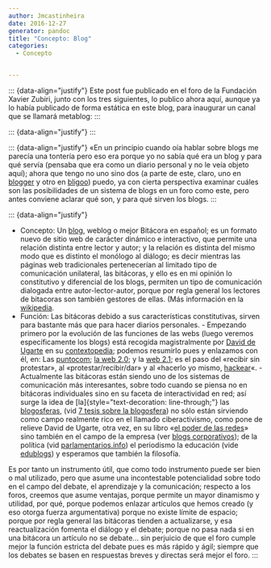 ```yaml
---
author: Jmcastinheira
date: 2016-12-27
generator: pandoc
title: "Concepto: Blog"
categories:
  - Concepto


---
```




::: {data-align="justify"}
Este post fue publicado en el foro de la Fundación Xavier Zubiri, junto
con los tres siguientes, lo publico ahora aquí, aunque ya lo había
publicado de forma estática en este blog, para inaugurar un canal que se
llamará metablog:
:::

::: {data-align="justify"}
:::

::: {data-align="justify"}
«En un principio cuando oía hablar sobre blogs me parecía una tontería
pero eso era porque yo no sabía qué era un blog y para qué servía
(pensaba que era como un diario personal y no le veía objeto aquí);
ahora que tengo no uno sino dos (a parte de este, claro, uno en
[blogger](http://lorealenelespejo.blogspot.com/ "Lo Real en el Espejo")
y otro en [bligoo](http://entelequia.bligoo.com/ "Entelequia")) puedo,
ya con cierta perspectiva examinar cuáles son las posibilidades de un
sistema de blogs en un foro como este, pero antes conviene aclarar qué
son, y para qué sirven los blogs.
:::

::: {data-align="justify"}
  -   Concepto: Un [blog](http://es.wikipedia.org/wiki/Blog "Wikipedia"),
    weblog o mejor Bitácora en español; es un formato nuevo de sitio web
    de carácter dinámico e interactivo, que permite una relación
    distinta entre lector y autor; y la relación es distinta del mismo
    modo que es distinto el monólogo al diálogo; es decir mientras las
    páginas web tradicionales pertenecerían al limitado tipo de
    comunicación unilateral, las bitácoras, y ello es en mi opinión lo
    constitutivo y diferencial de los blogs, permiten un tipo de
    comunicación dialogada entre autor-lector-autor, porque por regla
    general los lectores de bitacoras son también gestores de ellas.
    (Más información en la
    [wikipedia](http://es.wikipedia.org/wiki/Blog "Wikipedia").
  -   Función: Las bitácoras debido a sus características constitutivas,
    sirven para bastante más que para hacer diarios personales.
    -   Empezando primero por la evolución de las funciones de las webs
        (luego veremos específicamente los blogs) está recogida
        magistralmente por [David de
        Ugarte](http://www.deugarte.com/ "David de Ugarte") en su
        [contextopedia](http://www.deugarte.com/wiki/contextos/Portada "Contextopedia");
        podemos resumirlo pues y enlazamos con él, en: Las
        [puntocom](http://www.deugarte.com/wiki/contextos/Burbuja_puntocom "Burbuja puntocom");
        [la web
        2.0](http://www.deugarte.com/wiki/contextos/Web_2.0 "web 2.0");
        y la [web
        2.1](http://www.deugarte.com/wiki/contextos/Web_2.1 "web 2.1");
        es el paso del «recibir sin protestar», al
        «protestar/recibir/dar» y al «hacerlo yo mismo,
        [hackear](http://www.deugarte.com/wiki/contextos/Hackear "hackear")«.
    -   Actualmente las bitácoras están siendo uno de los sistemas de
        comunicación más interesantes, sobre todo cuando se piensa no en
        bitácoras individuales sino en su faceta de interactividad en
        red; así surge la idea de
        [la]{style="text-decoration: line-through;"} las
        [blogosferas](http://www.deugarte.com/wiki/contextos/Blogsfera "Blogosfera"),
        (vid [7 tesis sobre la
        blogosfera](http://www.deugarte.com/7-tesis-sobre-la-blogsfera))
        no sólo están sirviendo como campo realmente rico en el llamado
        ciberactivismo, como pone de relieve David de Ugarte, otra vez,
        en su libro «[el poder de las
        redes](http://www.deugarte.com/manual-ilustrado-para-ciberactivistas "El poder de las Redes")»
        sino también en el campo de la empresa (ver [blogs
        corporativos](http://www.deugarte.com/blogs-y-empresas-un-balance-tras-mas-de-3-anos));
        de la política (vid
        [parlamentarios.info](http://www.parlamentarios.info/ "Parlamentarios"))
        el periodismo la educación (vide
        [edublogs](http://aulablog21.wikispaces.com/edublogs0)) y
        esperamos que también la filosofía.

Es por tanto un instrumento útil, que como todo instrumento puede ser
bien o mal utilizado, pero que asume una incontestable potencialidad
sobre todo en el campo del debate, el aprendizaje y la comunicación;
respecto a los foros, creemos que asume ventajas, porque permite un
mayor dinamismo y utilidad, por qué, porque podemos enlazar artículos
que hemos creado (y eso otorga fuerza argumentativa) porque no existe
límite de espacio; porque por regla general las bitácoras tienden a
actualizarse, y esa reactualización fomenta el diálogo y el debate;
porque no pasa nada si en una bitácora un artículo no se debate... sin
perjuicio de que el foro cumple mejor la función estricta del debate
pues es más rápido y ágil; siempre que los debates se basen en
respuestas breves y directas será mejor el foro.
:::
